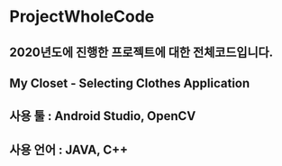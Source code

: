 # ProjectWholeCode
## 2020년도에 진행한 프로젝트에 대한 전체코드입니다.
## My Closet - Selecting Clothes Application
## 사용 툴 : Android Studio, OpenCV
## 사용 언어 : JAVA, C++
